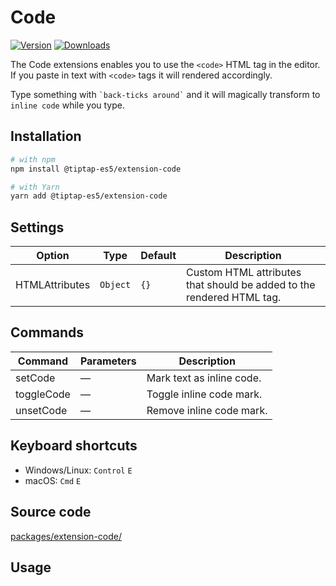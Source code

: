 # Code

[![Version](https://img.shields.io/npm/v/@tiptap-es5/extension-code.svg?label=version)](https://www.npmjs.com/package/@tiptap-es5/extension-code)
[![Downloads](https://img.shields.io/npm/dm/@tiptap-es5/extension-code.svg)](https://npmcharts.com/compare/@tiptap-es5/extension-code?minimal=true)

The Code extensions enables you to use the `<code>` HTML tag in the editor. If you paste in text with `<code>` tags it will rendered accordingly.

Type something with <code>\`back-ticks around\`</code> and it will magically transform to `inline code` while you type.

## Installation

```bash
# with npm
npm install @tiptap-es5/extension-code

# with Yarn
yarn add @tiptap-es5/extension-code
```

## Settings

| Option         | Type     | Default | Description                                                           |
| -------------- | -------- | ------- | --------------------------------------------------------------------- |
| HTMLAttributes | `Object` | `{}`    | Custom HTML attributes that should be added to the rendered HTML tag. |

## Commands

| Command    | Parameters | Description               |
| ---------- | ---------- | ------------------------- |
| setCode    | —          | Mark text as inline code. |
| toggleCode | —          | Toggle inline code mark.  |
| unsetCode  | —          | Remove inline code mark.  |

## Keyboard shortcuts

- Windows/Linux: `Control`&nbsp;`E`
- macOS: `Cmd`&nbsp;`E`

## Source code

[packages/extension-code/](https://github.com/ueberdosis/tiptap/blob/main/packages/extension-code/)

## Usage

<demo name="Marks/Code" highlight="3-5,17,36" />
